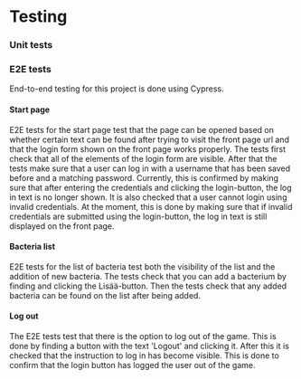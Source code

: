 # Testing

### Unit tests

### E2E tests

End-to-end testing for this project is done using Cypress.

#### Start page
E2E tests for the start page test that the page can be opened based on whether certain text can be found after trying to visit the front page url and that the login form shown on the front page works properly. The tests first check that all of the elements of the login form are visible. After that the tests make sure that a user can log in with a username that has been saved before and a matching password. Currently, this is confirmed by making sure that after entering the credentials and clicking the login-button, the log in text is no longer shown. It is also checked that a user cannot login using invalid credentials. At the moment, this is done by making sure that if invalid credentials are submitted using the login-button, the log in text is still displayed on the front page.

#### Bacteria list
E2E tests for the list of bacteria test both the visibility of the list and the addition of new bacteria. The tests check that you can add a bacterium by finding and clicking the Lisää-button. Then the tests check that any added bacteria can be found on the list after being added.

#### Log out
The E2E tests test that there is the option to log out of the game. This is done by finding a button with the text 'Logout' and clicking it. After this it is checked that the instruction to log in has become visible. This is done to confirm that the login button has logged the user out of the game.
